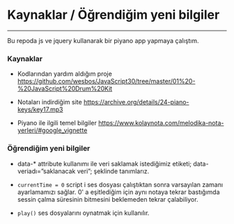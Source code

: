 # Kaynaklar / Öğrendiğim yeni bilgiler

---
Bu repoda js ve jquery kullanarak bir piyano app yapmaya çalıştım.


### Kaynaklar

- Kodlarından yardım aldığım proje
https://github.com/wesbos/JavaScript30/tree/master/01%20-%20JavaScript%20Drum%20Kit

- Notaları indirdiğim site
https://archive.org/details/24-piano-keys/key17.mp3

- Piyano ile ilgili temel bilgiler
https://www.kolaynota.com/melodika-nota-yerleri/#google_vignette

### Öğrendiğim yeni bilgiler

- data-* attribute kullanımı ile veri saklamak istediğimiz etiketi; data-veriadı=”saklanacak veri”; şeklinde tanımlarız.

 - ```currentTime = 0``` script i ses dosyası çalıştıktan sonra varsayılan zamanı ayarlamamızı sağlar. 0' a eşitlediğim için aynı notaya tekrar bastığımda sessin çalma süresinin bitmesini beklemeden tekrar çalabiliyor. 
 
 - ```play()``` ses dosyalarını oynatmak için kullanılır.